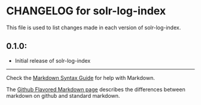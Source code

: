 # CHANGELOG for solr-log-index

This file is used to list changes made in each version of solr-log-index.

## 0.1.0:

* Initial release of solr-log-index

- - -
Check the [Markdown Syntax Guide](http://daringfireball.net/projects/markdown/syntax) for help with Markdown.

The [Github Flavored Markdown page](http://github.github.com/github-flavored-markdown/) describes the differences between markdown on github and standard markdown.
